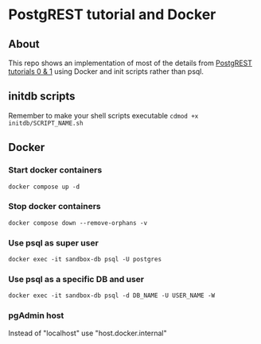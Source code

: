 # PostgREST tutorial and Docker

## About

This repo shows an implementation of most of the details from [PostgREST tutorials 0 & 1](https://postgrest.org/en/stable/tutorials/tut0.html) using Docker and init scripts rather than psql.

## initdb scripts

Remember to make your shell scripts executable `cdmod +x initdb/SCRIPT_NAME.sh`

## Docker

### Start docker containers
`docker compose up -d`

### Stop docker containers
`docker compose down --remove-orphans -v`

### Use psql as super user
`docker exec -it sandbox-db psql -U postgres`

### Use psql as a specific DB and user
`docker exec -it sandbox-db psql -d DB_NAME -U USER_NAME -W`

### pgAdmin host

Instead of "localhost" use "host.docker.internal"